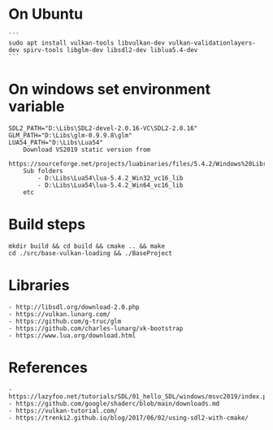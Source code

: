 
# On Ubuntu

    ```
    sudo apt install vulkan-tools libvulkan-dev vulkan-validationlayers-dev spirv-tools libglm-dev libsdl2-dev liblua5.4-dev
    ```

# On windows set environment variable 
    SDL2_PATH="D:\Libs\SDL2-devel-2.0.16-VC\SDL2-2.0.16"
    GLM_PATH="D:\Libs\glm-0.9.9.8\glm"
    LUA54_PATH="D:\Libs\Lua54"
        Download VS2019 static version from
            https://sourceforge.net/projects/luabinaries/files/5.4.2/Windows%20Libraries/Static/
        Sub folders
            - D:\Libs\Lua54\lua-5.4.2_Win32_vc16_lib
            - D:\Libs\Lua54\lua-5.4.2_Win64_vc16_lib
        etc


# Build steps

    mkdir build && cd build && cmake .. && make
    cd ./src/base-vulkan-loading && ./BaseProject


# Libraries

    - http://libsdl.org/download-2.0.php
    - https://vulkan.lunarg.com/
    - https://github.com/g-truc/glm
    - https://github.com/charles-lunarg/vk-bootstrap
    - https://www.lua.org/download.html


# References

    - https://lazyfoo.net/tutorials/SDL/01_hello_SDL/windows/msvc2019/index.php
    - https://github.com/google/shaderc/blob/main/downloads.md
    - https://vulkan-tutorial.com/
    - https://trenki2.github.io/blog/2017/06/02/using-sdl2-with-cmake/



